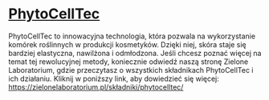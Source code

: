 # [PhytoCellTec](https://zielonelaboratorium.pl/składniki/phytocelltec/)

PhytoCellTec to innowacyjna technologia, która pozwala na wykorzystanie komórek roślinnych w produkcji kosmetyków. Dzięki niej, skóra staje się bardziej elastyczna, nawilżona i odmłodzona. Jeśli chcesz poznać więcej na temat tej rewolucyjnej metody, koniecznie odwiedź naszą stronę Zielone Laboratorium, gdzie przeczytasz o wszystkich składnikach PhytoCellTec i ich działaniu. Kliknij w poniższy link, aby dowiedzieć się więcej: https://zielonelaboratorium.pl/składniki/phytocelltec/